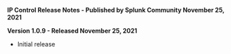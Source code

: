 **IP Control Release Notes - Published by Splunk Community November 25, 2021**


**Version 1.0.9 - Released November 25, 2021**

* Initial release